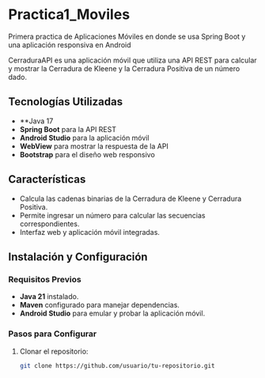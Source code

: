 # Practica1_Moviles
Primera practica de Aplicaciones Móviles en donde se usa Spring Boot y una aplicación responsiva en Android

CerraduraAPI es una aplicación móvil que utiliza una API REST para calcular y mostrar la Cerradura de Kleene y la Cerradura Positiva de un número dado.

## Tecnologías Utilizadas

- **Java 17 
- **Spring Boot** para la API REST
- **Android Studio** para la aplicación móvil
- **WebView** para mostrar la respuesta de la API
- **Bootstrap** para el diseño web responsivo

## Características

- Calcula las cadenas binarias de la Cerradura de Kleene y Cerradura Positiva.
- Permite ingresar un número para calcular las secuencias correspondientes.
- Interfaz web y aplicación móvil integradas.

## Instalación y Configuración

### Requisitos Previos

- **Java 21** instalado.
- **Maven** configurado para manejar dependencias.
- **Android Studio** para emular y probar la aplicación móvil.

### Pasos para Configurar

1. Clonar el repositorio:
   ```sh
   git clone https://github.com/usuario/tu-repositorio.git